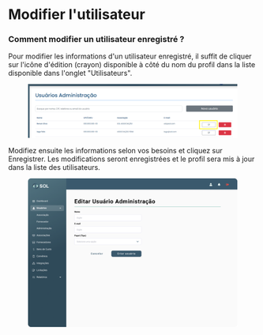 # Modifier l'utilisateur

### Comment modifier un utilisateur enregistré ?

Pour modifier les informations d'un utilisateur enregistré, il suffit de cliquer sur l'icône d'édition (crayon) disponible à côté du nom du profil dans la liste disponible dans l'onglet "Utilisateurs".

<figure><img src="../../../../.gitbook/assets/image.png" alt=""><figcaption></figcaption></figure>

Modifiez ensuite les informations selon vos besoins et cliquez sur Enregistrer. Les modifications seront enregistrées et le profil sera mis à jour dans la liste des utilisateurs.

<figure><img src="../../../../.gitbook/assets/Editar usuario de adm.png" alt=""><figcaption></figcaption></figure>
